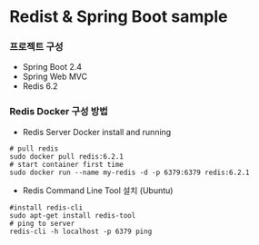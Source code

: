 # Redist & Spring Boot sample

### 프로젝트 구성

* Spring Boot 2.4
* Spring Web MVC
* Redis 6.2

### Redis Docker 구성 방법
* Redis Server Docker install and running 
```
# pull redis
sudo docker pull redis:6.2.1
# start container first time
sudo docker run --name my-redis -d -p 6379:6379 redis:6.2.1
```

* Redis Command Line Tool 설치 (Ubuntu)
```
#install redis-cli
sudo apt-get install redis-tool
# ping to server
redis-cli -h localhost -p 6379 ping
```